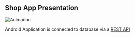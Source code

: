 ## Shop App Presentation
![Animation](https://user-images.githubusercontent.com/58195838/162737668-8d6c112f-b7c0-4e44-819b-eeef84db2ddf.gif)

Android Application is connected to database via a [REST API](https://github.com/DayWD/android-UJ/tree/backend)
